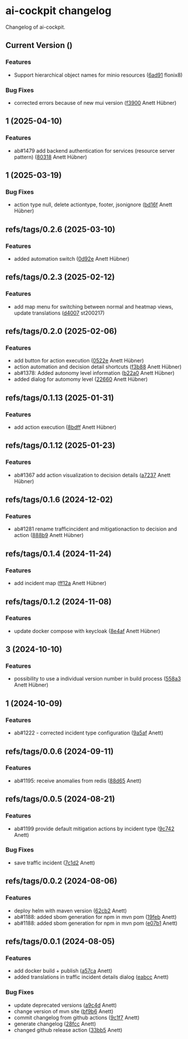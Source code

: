 # ai-cockpit changelog

Changelog of ai-cockpit.

## Current Version ()

### Features

-  Support hierarchical object names for minio resources ([6ad91](https://github.com/starwit/ai-cockpit/commit/6ad91157c6616fd) flonix8)  

### Bug Fixes

-  corrected errors because of new mui version ([f3900](https://github.com/starwit/ai-cockpit/commit/f3900919baf8523) Anett Hübner)  

## 1 (2025-04-10)

### Features

-  ab#1479 add backend authentication for services (resource server pattern) ([80318](https://github.com/starwit/ai-cockpit/commit/8031814c645abd9) Anett Hübner)  

## 1 (2025-03-19)

### Bug Fixes

-  action type null, delete actiontype, footer, jsonignore ([bd16f](https://github.com/starwit/ai-cockpit/commit/bd16f96325bdd42) Anett Hübner)  

## refs/tags/0.2.6 (2025-03-10)

### Features

-  added automation switch ([0d92e](https://github.com/starwit/ai-cockpit/commit/0d92eed06948e56) Anett Hübner)  

## refs/tags/0.2.3 (2025-02-12)

### Features

-  add map menu for switching between normal and heatmap views, update translations ([d4007](https://github.com/starwit/ai-cockpit/commit/d400739136e6fd8) st200217)  

## refs/tags/0.2.0 (2025-02-06)

### Features

-  add button for action execution ([0522e](https://github.com/starwit/ai-cockpit/commit/0522e9cb5ae1250) Anett Hübner)  
-  action automation and decision detail shortcuts ([f3b88](https://github.com/starwit/ai-cockpit/commit/f3b88403227c0fb) Anett Hübner)  
-  ab#1378: Added autonomy level information ([b22a0](https://github.com/starwit/ai-cockpit/commit/b22a0dfd25a1962) Anett Hübner)  
-  added dialog for automomy level ([22660](https://github.com/starwit/ai-cockpit/commit/2266050b8efd97f) Anett Hübner)  

## refs/tags/0.1.13 (2025-01-31)

### Features

-  add action execution ([8bdff](https://github.com/starwit/ai-cockpit/commit/8bdffce44a78c7d) Anett Hübner)  

## refs/tags/0.1.12 (2025-01-23)

### Features

-  ab#1367 add action visualization to decision details ([a7237](https://github.com/starwit/ai-cockpit/commit/a7237af022a0f32) Anett Hübner)  

## refs/tags/0.1.6 (2024-12-02)

### Features

-  ab#1281 rename trafficincident and mitigationaction to decision and action ([888b9](https://github.com/starwit/ai-cockpit/commit/888b9f546ea5da7) Anett Hübner)  

## refs/tags/0.1.4 (2024-11-24)

### Features

-  add incident map ([ff12a](https://github.com/starwit/ai-cockpit/commit/ff12a2150a755f7) Anett Hübner)  

## refs/tags/0.1.2 (2024-11-08)

### Features

-  update docker compose with keycloak ([8e4af](https://github.com/starwit/ai-cockpit/commit/8e4af07d2fc6585) Anett Hübner)  

## 3 (2024-10-10)

### Features

-  possibility to use a individual version number in build process ([558a3](https://github.com/starwit/ai-cockpit/commit/558a383dfed2628) Anett Hübner)  

## 1 (2024-10-09)

### Features

-  ab#1222 - corrected incident type configuration ([9a5af](https://github.com/starwit/ai-cockpit/commit/9a5af2318165989) Anett)  

## refs/tags/0.0.6 (2024-09-11)

### Features

-  ab#1195: receive anomalies from redis ([88d65](https://github.com/starwit/ai-cockpit/commit/88d655e9e2c5e6c) Anett)  

## refs/tags/0.0.5 (2024-08-21)

### Features

-  ab#1199 provide default mitigation actions by incident type ([9c742](https://github.com/starwit/ai-cockpit/commit/9c7420774b29c7b) Anett)  

### Bug Fixes

-  save traffic incident ([7c1d2](https://github.com/starwit/ai-cockpit/commit/7c1d24e13f04f7b) Anett)  

## refs/tags/0.0.2 (2024-08-06)

### Features

-  deploy helm with maven version ([62cb2](https://github.com/starwit/ai-cockpit/commit/62cb2d4b6c51a61) Anett)  
-  ab#1188: added sbom generation for npm in mvn pom ([19feb](https://github.com/starwit/ai-cockpit/commit/19febd3c5468281) Anett)  
-  ab#1188: added sbom generation for npm in mvn pom ([e07b1](https://github.com/starwit/ai-cockpit/commit/e07b1e53790ddd5) Anett)  

## refs/tags/0.0.1 (2024-08-05)

### Features

-  add docker build + publish ([a57ca](https://github.com/starwit/ai-cockpit/commit/a57ca4fa8c31b69) Anett)  
-  added translations in traffic incident details dialog ([eabcc](https://github.com/starwit/ai-cockpit/commit/eabcc344d0441a1) Anett)  

### Bug Fixes

-  update deprecated versions ([a9c4d](https://github.com/starwit/ai-cockpit/commit/a9c4d0039579c21) Anett)  
-  change version of mvn site ([bf9b6](https://github.com/starwit/ai-cockpit/commit/bf9b680a2cbdc52) Anett)  
-  commit changelog from github actions ([9c1f7](https://github.com/starwit/ai-cockpit/commit/9c1f7ec66affbaf) Anett)  
-  generate changelog ([28fcc](https://github.com/starwit/ai-cockpit/commit/28fcccccd70ba1b) Anett)  
-  changed github release action ([33bb5](https://github.com/starwit/ai-cockpit/commit/33bb5a2066ccd5d) Anett)  

